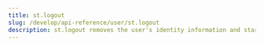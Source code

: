 ```yaml
---
title: st.logout
slug: /develop/api-reference/user/st.logout
description: st.logout removes the user's identity information and starts a clean session.
---
```


<Autofunction function="streamlit.logout" />
